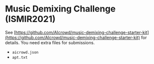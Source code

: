 # Music Demixing Challenge (ISMIR2021)
See [https://github.com/AIcrowd/music-demixing-challenge-starter-kit](https://github.com/AIcrowd/music-demixing-challenge-starter-kit) for details.
You need extra files for submissions.
- `aicrowd.json`
- `apt.txt`